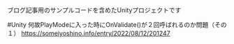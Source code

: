 ブログ記事用のサンプルコードを含めたUnityプロジェクトです

#Unity 何故PlayModeに入った時にOnValidate()が２回呼ばれるのか問題（その１）
https://someiyoshino.info/entry/2022/08/12/201247